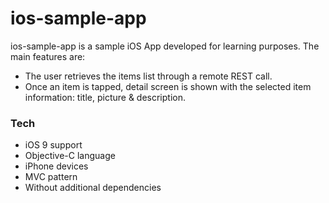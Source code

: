 # ios-sample-app

ios-sample-app is a sample iOS App developed for learning purposes. The main features are:

  - The user retrieves the items list through a remote REST call. 
  - Once an item is tapped, detail screen is shown with the selected item information: title, picture & description.

### Tech

- iOS 9 support
- Objective-C language
- iPhone devices
- MVC pattern
- Without additional dependencies

